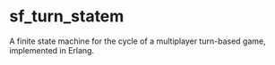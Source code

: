 # sf_turn_statem
A finite state machine for the cycle of a multiplayer turn-based game, implemented in Erlang.
